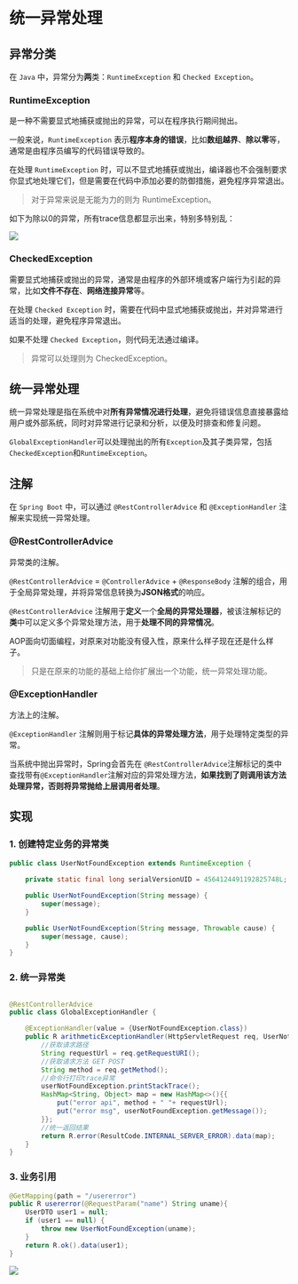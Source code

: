 # 统一异常处理

## 异常分类
在 `Java` 中，异常分为**两**类：`RuntimeException` 和 `Checked Exception`。

### RuntimeException 

是一种不需要显式地捕获或抛出的异常，可以在程序执行期间抛出。

一般来说，`RuntimeException` 表示**程序本身的错误**，比如**数组越界**、**除以零**等，通常是由程序员编写的代码错误导致的。

在处理 `RuntimeException` 时，可以不显式地捕获或抛出，编译器也不会强制要求你显式地处理它们，但是需要在代码中添加必要的防御措施，避免程序异常退出。

>对于异常来说是无能为力的则为 RuntimeException。

如下为除以0的异常，所有trace信息都显示出来，特别多特别乱：

![](https://cdn.jsdelivr.net/gh/TesterDevSoul/blog_pic/springboot/20230327162041.png)



### CheckedException 

需要显式地捕获或抛出的异常，通常是由程序的外部环境或客户端行为引起的异常，比如**文件不存在**、**网络连接异常**等。

在处理 `Checked Exception` 时，需要在代码中显式地捕获或抛出，并对异常进行适当的处理，避免程序异常退出。

如果不处理 `Checked Exception`，则代码无法通过编译。


>异常可以处理则为 CheckedException。

## 统一异常处理

统一异常处理是指在系统中对**所有异常情况进行处理**，避免将错误信息直接暴露给用户或外部系统，同时对异常进行记录和分析，以便及时排查和修复问题。

`GlobalExceptionHandler`可以处理抛出的所有`Exception`及其子类异常，包括`CheckedException`和`RuntimeException`。

## 注解

在 `Spring Boot` 中，可以通过 `@RestControllerAdvice` 和 `@ExceptionHandler` 注解来实现统一异常处理。

### @RestControllerAdvice

异常类的注解。

`@RestControllerAdvice` = `@ControllerAdvice` + `@ResponseBody` 注解的组合，用于全局异常处理，并将异常信息转换为**JSON格式**的响应。



`@RestControllerAdvice` 注解用于**定义**一个**全局的异常处理器**，被该注解标记的**类**中可以定义多个异常处理方法，用于**处理不同的异常情况**。

AOP面向切面编程，对原来对功能没有侵入性，原来什么样子现在还是什么样子。

>只是在原来的功能的基础上给你扩展出一个功能，统一异常处理功能。

### @ExceptionHandler

方法上的注解。

`@ExceptionHandler` 注解则用于标记**具体的异常处理方法**，用于处理特定类型的异常。

当系统中抛出异常时，Spring会首先在 `@RestControllerAdvice`注解标记的类中查找带有`@ExceptionHandler`注解对应的异常处理方法，**如果找到了则调用该方法处理异常，否则将异常抛给上层调用者处理**。


## 实现

### 1. 创建特定业务的异常类

```java
public class UserNotFoundException extends RuntimeException {
    
    private static final long serialVersionUID = 4564124491192825748L;

    public UserNotFoundException(String message) {
        super(message);
    }

    public UserNotFoundException(String message, Throwable cause) {
        super(message, cause);
    }
}
```

### 2. 统一异常类

```java

@RestControllerAdvice
public class GlobalExceptionHandler {

    @ExceptionHandler(value = {UserNotFoundException.class})
    public R arithmeticExceptionHandler(HttpServletRequest req, UserNotFoundException userNotFoundException) {
        //获取请求路径
        String requestUrl = req.getRequestURI();
        //获取请求方法 GET POST
        String method = req.getMethod();
        //命令行打印trace异常
        userNotFoundException.printStackTrace();
        HashMap<String, Object> map = new HashMap<>(){{
            put("error api", method + " "+ requestUrl);
            put("error msg", userNotFoundException.getMessage());
        }};
        //统一返回结果
        return R.error(ResultCode.INTERNAL_SERVER_ERROR).data(map);
    }
}
```

### 3. 业务引用

```java
@GetMapping(path = "/usererror")
public R usererror(@RequestParam("name") String uname){
    UserDTO user1 = null;
    if (user1 == null) {
        throw new UserNotFoundException(uname);
    }
    return R.ok().data(user1);
}
```


![](https://cdn.jsdelivr.net/gh/TesterDevSoul/blog_pic/springboot/20230327174417.png)

